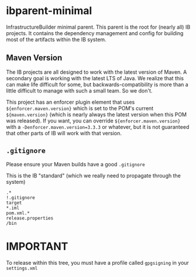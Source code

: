 # ibparent-minimal

InfrastructureBuilder minimal parent.  This parent is the root for (nearly all) IB projects.  It contains the
dependency management and config for building most of the artifacts within the IB system.


## Maven Version

The IB projects are all designed to work with the latest version of Maven.  A secondary
goal is working with the latest LTS of Java.  We realize that this can make life difficult
for some, but backwards-compatibility is more than a little difficult to manage with
such a small team.  So we don't.

This project has an enforcer plugin element that uses `${enforcer.maven.version}` which
is set to the POM's current `${maven.version}` (which is nearly always the latest version
when this POM was released).  If you want, you can override `${enforcer.maven.version}`
with a `-Denforcer.maven.version=3.3.3` or whatever, but it is not guaranteed
that other parts of IB will work with that version.

## `.gitignore`

Please ensure your Maven builds have a good `.gitignore`

This is the IB "standard" (which we really need to propagate through the system)

```
.*
!.gitignore
target
*.iml
pom.xml.*
release.properties
/bin
```

#  IMPORTANT

To release within this tree, you must have a profile called `gpgsigning` in your `settings.xml`